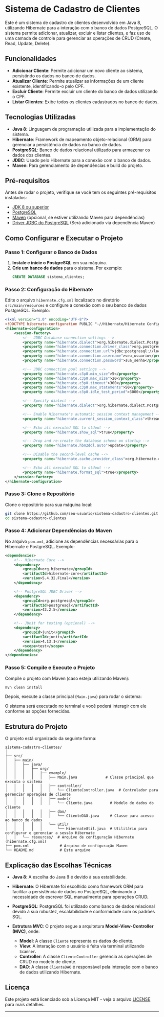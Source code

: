# Sistema de Cadastro de Clientes

Este é um sistema de cadastro de clientes desenvolvido em Java 8, utilizando Hibernate para a interação com o banco de dados PostgreSQL. O sistema permite adicionar, atualizar, excluir e listar clientes, e faz uso de uma camada de controle para gerenciar as operações de CRUD (Create, Read, Update, Delete).

## Funcionalidades

- **Adicionar Cliente**: Permite adicionar um novo cliente ao sistema, persistindo os dados no banco de dados.
- **Atualizar Cliente**: Permite atualizar as informações de um cliente existente, identificando-o pelo CPF.
- **Excluir Cliente**: Permite excluir um cliente do banco de dados utilizando o CPF.
- **Listar Clientes**: Exibe todos os clientes cadastrados no banco de dados.

## Tecnologias Utilizadas

- **Java 8**: Linguagem de programação utilizada para a implementação do sistema.
- **Hibernate**: Framework de mapeamento objeto-relacional (ORM) para gerenciar a persistência de dados no banco de dados.
- **PostgreSQL**: Banco de dados relacional utilizado para armazenar os dados dos clientes.
- **JDBC**: Usado pelo Hibernate para a conexão com o banco de dados.
- **Maven**: Para gerenciamento de dependências e build do projeto.

## Pré-requisitos

Antes de rodar o projeto, verifique se você tem os seguintes pré-requisitos instalados:

- [JDK 8 ou superior](https://www.oracle.com/java/technologies/javase-jdk8-downloads.html)
- [PostgreSQL](https://www.postgresql.org/download/)
- [Maven](https://maven.apache.org/) (opcional, se estiver utilizando Maven para dependências)
- [Driver JDBC do PostgreSQL](https://jdbc.postgresql.org/download.html) (Será adicionado via dependência Maven)

## Como Configurar e Executar o Projeto

### Passo 1: Configurar o Banco de Dados

1. **Instale e inicie o PostgreSQL** em sua máquina. 
2. **Crie um banco de dados** para o sistema. Por exemplo:
   ```sql
   CREATE DATABASE sistema_clientes;
   ```

### Passo 2: Configuração do Hibernate

Edite o arquivo `hibernate.cfg.xml` localizado no diretório `src/main/resources` e configure a conexão com o seu banco de dados PostgreSQL. Exemplo:

```xml
<?xml version="1.0" encoding="UTF-8"?>
<!DOCTYPE hibernate-configuration PUBLIC "-//Hibernate/Hibernate Configuration DTD 3.0//EN" "http://hibernate.sourceforge.net/hibernate-configuration-3.0.dtd">
<hibernate-configuration>
    <session-factory>
        <!-- JDBC Database connection settings -->
        <property name="hibernate.dialect">org.hibernate.dialect.PostgreSQLDialect</property>
        <property name="hibernate.connection.driver_class">org.postgresql.Driver</property>
        <property name="hibernate.connection.url">jdbc:postgresql://localhost:5432/sistema_clientes</property>
        <property name="hibernate.connection.username">seu_usuario</property>
        <property name="hibernate.connection.password">sua_senha</property>

        <!-- JDBC connection pool settings -->
        <property name="hibernate.c3p0.min_size">5</property>
        <property name="hibernate.c3p0.max_size">20</property>
        <property name="hibernate.c3p0.timeout">300</property>
        <property name="hibernate.c3p0.max_statements">50</property>
        <property name="hibernate.c3p0.idle_test_period">3000</property>

        <!-- Specify dialect -->
        <property name="hibernate.dialect">org.hibernate.dialect.PostgreSQLDialect</property>

        <!-- Enable Hibernate's automatic session context management -->
        <property name="hibernate.current_session_context_class">thread</property>

        <!-- Echo all executed SQL to stdout -->
        <property name="hibernate.show_sql">true</property>

        <!-- Drop and re-create the database schema on startup -->
        <property name="hibernate.hbm2ddl.auto">update</property>

        <!-- Disable the second-level cache -->
        <property name="hibernate.cache.provider_class">org.hibernate.cache.NoCacheProvider</property>

        <!-- Echo all executed SQL to stdout -->
        <property name="hibernate.format_sql">true</property>
    </session-factory>
</hibernate-configuration>
```

### Passo 3: Clone o Repositório

Clone o repositório para sua máquina local:

```bash
git clone https://github.com/seu-usuario/sistema-cadastro-clientes.git
cd sistema-cadastro-clientes
```

### Passo 4: Adicionar Dependências do Maven

No arquivo `pom.xml`, adicione as dependências necessárias para o Hibernate e PostgreSQL. Exemplo:

```xml
<dependencies>
    <!-- Hibernate Core -->
    <dependency>
        <groupId>org.hibernate</groupId>
        <artifactId>hibernate-core</artifactId>
        <version>5.4.32.Final</version>
    </dependency>

    <!-- PostgreSQL JDBC Driver -->
    <dependency>
        <groupId>org.postgresql</groupId>
        <artifactId>postgresql</artifactId>
        <version>42.2.5</version>
    </dependency>

    <!-- JUnit for testing (opcional) -->
    <dependency>
        <groupId>junit</groupId>
        <artifactId>junit</artifactId>
        <version>4.13.1</version>
        <scope>test</scope>
    </dependency>
</dependencies>
```

### Passo 5: Compile e Execute o Projeto

Compile o projeto com Maven (caso esteja utilizando Maven):

```bash
mvn clean install
```

Depois, execute a classe principal (`Main.java`) para rodar o sistema:

O sistema será executado no terminal e você poderá interagir com ele conforme as opções fornecidas.

## Estrutura do Projeto

O projeto está organizado da seguinte forma:

```
sistema-cadastro-clientes/
│
├── src/
│   ├── main/
│   │   ├── java/
│   │   │   ├── org/
│   │   │   │   ├── example/
│   │   │   │   │   ├── Main.java             # Classe principal que executa o sistema
│   │   │   │   │   ├── controller/
│   │   │   │   │   │   └── ClienteController.java  # Controlador para gerenciar operações de cliente
│   │   │   │   │   ├── model/
│   │   │   │   │   │   └── Cliente.java        # Modelo de dados do cliente
│   │   │   │   │   ├── dao/
│   │   │   │   │   │   └── ClienteDAO.java     # Classe para acesso ao banco de dados
│   │   │   │   │   └── util/
│   │   │   │   │       └── HibernateUtil.java  # Utilitário para configurar e gerenciar a sessão Hibernate
│   │   └── resources/  # Arquivo de configuração Hibernate (hibernate.cfg.xml)
├── pom.xml              # Arquivo de configuração Maven
└── README.md            # Este arquivo
```

## Explicação das Escolhas Técnicas

- **Java 8**: A escolha do Java 8 é devido à sua estabilidade.
  
- **Hibernate**: O Hibernate foi escolhido como framework ORM para facilitar a persistência de dados no PostgreSQL, eliminando a necessidade de escrever SQL manualmente para operações CRUD.

- **PostgreSQL**: PostgreSQL foi utilizado como banco de dados relacional devido à sua robustez, escalabilidade e conformidade com os padrões SQL.

- **Estrutura MVC**: O projeto segue a arquitetura **Model-View-Controller (MVC)**, onde:
  - **Model**: A classe `Cliente` representa os dados do cliente.
  - **View**: A interação com o usuário é feita via terminal utilizando `Scanner`.
  - **Controller**: A classe `ClienteController` gerencia as operações de CRUD no modelo de cliente.
  - **DAO**: A classe `ClienteDAO` é responsável pela interação com o banco de dados utilizando Hibernate.


## Licença

Este projeto está licenciado sob a Licença MIT - veja o arquivo [LICENSE](LICENSE) para mais detalhes.

---
